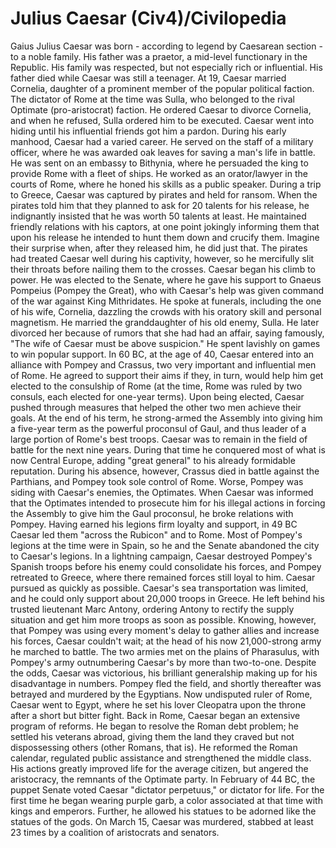 # Julius Caesar (Civ4)/Civilopedia

Gaius Julius Caesar was born - according to legend by Caesarean section - to a noble family. His father was a praetor, a mid-level functionary in the Republic. His family was respected, but not especially rich or influential. His father died while Caesar was still a teenager. At 19, Caesar married Cornelia, daughter of a prominent member of the popular political faction. The dictator of Rome at the time was Sulla, who belonged to the rival Optimate (pro-aristocrat) faction. He ordered Caesar to divorce Cornelia, and when he refused, Sulla ordered him to be executed. Caesar went into hiding until his influential friends got him a pardon.
During his early manhood, Caesar had a varied career. He served on the staff of a military officer, where he was awarded oak leaves for saving a man's life in battle. He was sent on an embassy to Bithynia, where he persuaded the king to provide Rome with a fleet of ships. He worked as an orator/lawyer in the courts of Rome, where he honed his skills as a public speaker.
During a trip to Greece, Caesar was captured by pirates and held for ransom. When the pirates told him that they planned to ask for 20 talents for his release, he indignantly insisted that he was worth 50 talents at least. He maintained friendly relations with his captors, at one point jokingly informing them that upon his release he intended to hunt them down and crucify them. Imagine their surprise when, after they released him, he did just that. The pirates had treated Caesar well during his captivity, however, so he mercifully slit their throats before nailing them to the crosses.
Caesar began his climb to power. He was elected to the Senate, where he gave his support to Gnaeus Pompeius (Pompey the Great), who with Caesar's help was given command of the war against King Mithridates. He spoke at funerals, including the one of his wife, Cornelia, dazzling the crowds with his oratory skill and personal magnetism. He married the granddaughter of his old enemy, Sulla. He later divorced her because of rumors that she had had an affair, saying famously, "The wife of Caesar must be above suspicion." He spent lavishly on games to win popular support.
In 60 BC, at the age of 40, Caesar entered into an alliance with Pompey and Crassus, two very important and influential men of Rome. He agreed to support their aims if they, in turn, would help him get elected to the consulship of Rome (at the time, Rome was ruled by two consuls, each elected for one-year terms). Upon being elected, Caesar pushed through measures that helped the other two men achieve their goals. At the end of his term, he strong-armed the Assembly into giving him a five-year term as the powerful proconsul of Gaul, and thus leader of a large portion of Rome's best troops.
Caesar was to remain in the field of battle for the next nine years. During that time he conquered most of what is now Central Europe, adding "great general" to his already formidable reputation. During his absence, however, Crassus died in battle against the Parthians, and Pompey took sole control of Rome. Worse, Pompey was siding with Caesar's enemies, the Optimates. When Caesar was informed that the Optimates intended to prosecute him for his illegal actions in forcing the Assembly to give him the Gaul proconsul, he broke relations with Pompey.
Having earned his legions firm loyalty and support, in 49 BC Caesar led them "across the Rubicon" and to Rome. Most of Pompey's legions at the time were in Spain, so he and the Senate abandoned the city to Caesar's legions. In a lightning campaign, Caesar destroyed Pompey's Spanish troops before his enemy could consolidate his forces, and Pompey retreated to Greece, where there remained forces still loyal to him. Caesar pursued as quickly as possible.
Caesar's sea transportation was limited, and he could only support about 20,000 troops in Greece. He left behind his trusted lieutenant Marc Antony, ordering Antony to rectify the supply situation and get him more troops as soon as possible. Knowing, however, that Pompey was using every moment's delay to gather allies and increase his forces, Caesar couldn't wait; at the head of his now 21,000-strong army he marched to battle.
The two armies met on the plains of Pharasulus, with Pompey's army outnumbering Caesar's by more than two-to-one. Despite the odds, Caesar was victorious, his brilliant generalship making up for his disadvantage in numbers. Pompey fled the field, and shortly thereafter was betrayed and murdered by the Egyptians. Now undisputed ruler of Rome, Caesar went to Egypt, where he set his lover Cleopatra upon the throne after a short but bitter fight.
Back in Rome, Caesar began an extensive program of reforms. He began to resolve the Roman debt problem; he settled his veterans abroad, giving them the land they craved but not dispossessing others (other Romans, that is). He reformed the Roman calendar, regulated public assistance and strengthened the middle class. His actions greatly improved life for the average citizen, but angered the aristocracy, the remnants of the Optimate party.
In February of 44 BC, the puppet Senate voted Caesar "dictator perpetuus," or dictator for life. For the first time he began wearing purple garb, a color associated at that time with kings and emperors. Further, he allowed his statues to be adorned like the statues of the gods. On March 15, Caesar was murdered, stabbed at least 23 times by a coalition of aristocrats and senators.